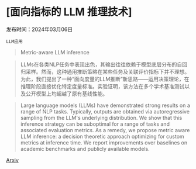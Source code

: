 # [面向指标的 LLM 推理技术]

发布时间：2024年03月06日

`LLM应用`

> Metric-aware LLM inference

> LLMs在各类NLP任务中表现出色，其输出往往依赖于模型底层分布的自回归采样。然而，这种通用推断策略在某些任务及关联评价指标下并不理想。为此，我们提出了一种“面向度量的LLM推断”新思路——运用决策理论，在推理阶段直接优化特定度量标准。实验证明，该方法在多个学术基准测试以及公开模型上均超越了原有基线性能。

> Large language models (LLMs) have demonstrated strong results on a range of NLP tasks. Typically, outputs are obtained via autoregressive sampling from the LLM's underlying distribution. We show that this inference strategy can be suboptimal for a range of tasks and associated evaluation metrics. As a remedy, we propose metric aware LLM inference: a decision theoretic approach optimizing for custom metrics at inference time. We report improvements over baselines on academic benchmarks and publicly available models.

[Arxiv](https://arxiv.org/abs/2403.04182)